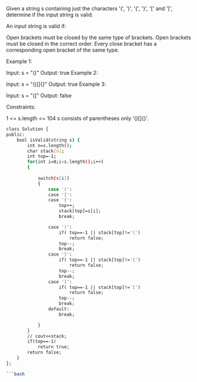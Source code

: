  
Given a string s containing just the characters '(', ')', '{', '}', '[' and ']', determine if the input string is valid.

An input string is valid if:

Open brackets must be closed by the same type of brackets.
Open brackets must be closed in the correct order.
Every close bracket has a corresponding open bracket of the same type.
 

Example 1:

Input: s = "()"
Output: true
Example 2:

Input: s = "()[]{}"
Output: true
Example 3:

Input: s = "(]"
Output: false
 

Constraints:

1 <= s.length <= 104
s consists of parentheses only '()[]{}'.



```bash
class Solution {
public:
    bool isValid(string s) {
        int n=s.length();
        char stack[n];
        int top=-1;
        for(int i=0;i<s.length();i++)
        {
            
            switch(s[i])
            {
                case '(':
                case '[':
                case '{':
                    top++;
                    stack[top]=s[i];
                    break;

                case ')':
                    if( top==-1 || stack[top]!='(')
                        return false;    
                    top--;
                    break;
                case '}':
                    if( top==-1 || stack[top]!='{')
                        return false;
                    top--;
                    break;
                case ']':
                    if( top==-1 || stack[top]!='[')
                        return false;
                    top--;
                    break;
                default:
                    break;

            }
        }
        // cout<<stack;
        if(top==-1)
            return true;
        return false;
    }
};

```bash
